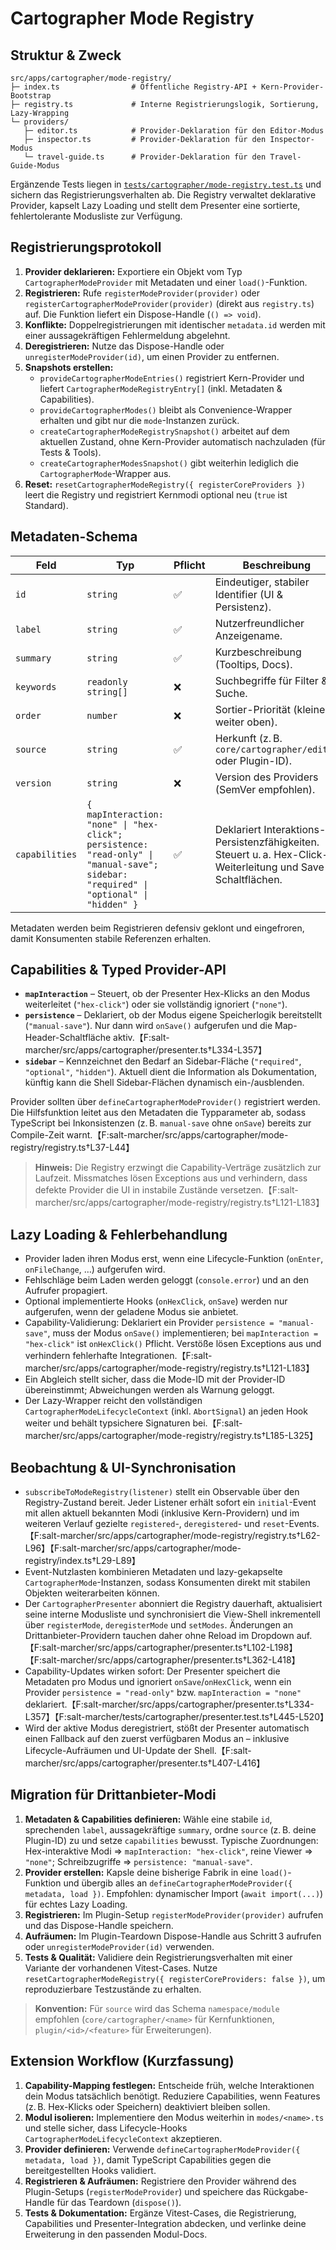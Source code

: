 # Cartographer Mode Registry

## Struktur & Zweck

```
src/apps/cartographer/mode-registry/
├─ index.ts                # Öffentliche Registry-API + Kern-Provider-Bootstrap
├─ registry.ts             # Interne Registrierungslogik, Sortierung, Lazy-Wrapping
└─ providers/
   ├─ editor.ts            # Provider-Deklaration für den Editor-Modus
   ├─ inspector.ts         # Provider-Deklaration für den Inspector-Modus
   └─ travel-guide.ts      # Provider-Deklaration für den Travel-Guide-Modus
```

Ergänzende Tests liegen in [`tests/cartographer/mode-registry.test.ts`](../../tests/cartographer/mode-registry.test.ts) und sichern das Registrierungsverhalten ab. Die Registry verwaltet deklarative Provider, kapselt Lazy Loading und stellt dem Presenter eine sortierte, fehlertolerante Modusliste zur Verfügung.

## Registrierungsprotokoll

1. **Provider deklarieren:** Exportiere ein Objekt vom Typ `CartographerModeProvider` mit Metadaten und einer `load()`-Funktion.
2. **Registrieren:** Rufe `registerModeProvider(provider)` oder `registerCartographerModeProvider(provider)` (direkt aus `registry.ts`) auf. Die Funktion liefert ein Dispose-Handle (`() => void`).
3. **Konflikte:** Doppelregistrierungen mit identischer `metadata.id` werden mit einer aussagekräftigen Fehlermeldung abgelehnt.
4. **Deregistrieren:** Nutze das Dispose-Handle oder `unregisterModeProvider(id)`, um einen Provider zu entfernen.
5. **Snapshots erstellen:**
   - `provideCartographerModeEntries()` registriert Kern-Provider und liefert `CartographerModeRegistryEntry[]` (inkl. Metadaten & Capabilities).
   - `provideCartographerModes()` bleibt als Convenience-Wrapper erhalten und gibt nur die `mode`-Instanzen zurück.
   - `createCartographerModeRegistrySnapshot()` arbeitet auf dem aktuellen Zustand, ohne Kern-Provider automatisch nachzuladen (für Tests & Tools).
   - `createCartographerModesSnapshot()` gibt weiterhin lediglich die `CartographerMode`-Wrapper aus.
6. **Reset:** `resetCartographerModeRegistry({ registerCoreProviders })` leert die Registry und registriert Kernmodi optional neu (`true` ist Standard).

## Metadaten-Schema

| Feld        | Typ                  | Pflicht | Beschreibung |
|-------------|----------------------|---------|--------------|
| `id`        | `string`              | ✅       | Eindeutiger, stabiler Identifier (UI & Persistenz). |
| `label`     | `string`              | ✅       | Nutzerfreundlicher Anzeigename. |
| `summary`   | `string`              | ✅       | Kurzbeschreibung (Tooltips, Docs). |
| `keywords`  | `readonly string[]`   | ❌       | Suchbegriffe für Filter & Suche. |
| `order`     | `number`              | ❌       | Sortier-Priorität (kleiner = weiter oben). |
| `source`    | `string`              | ✅       | Herkunft (z. B. `core/cartographer/editor` oder Plugin-ID). |
| `version`   | `string`              | ❌       | Version des Providers (SemVer empfohlen). |
| `capabilities` | `{ mapInteraction: "none" \| "hex-click"; persistence: "read-only" \| "manual-save"; sidebar: "required" \| "optional" \| "hidden" }` | ✅ | Deklariert Interaktions- & Persistenzfähigkeiten. Steuert u. a. Hex-Click-Weiterleitung und Save-Schaltflächen. |

Metadaten werden beim Registrieren defensiv geklont und eingefroren, damit Konsumenten stabile Referenzen erhalten.

## Capabilities & Typed Provider-API

- **`mapInteraction`** – Steuert, ob der Presenter Hex-Klicks an den Modus weiterleitet (`"hex-click"`) oder sie vollständig ignoriert (`"none"`).
- **`persistence`** – Deklariert, ob der Modus eigene Speicherlogik bereitstellt (`"manual-save"`). Nur dann wird `onSave()` aufgerufen und die Map-Header-Schaltfläche aktiv.【F:salt-marcher/src/apps/cartographer/presenter.ts†L334-L357】
- **`sidebar`** – Kennzeichnet den Bedarf an Sidebar-Fläche (`"required"`, `"optional"`, `"hidden"`). Aktuell dient die Information als Dokumentation, künftig kann die Shell Sidebar-Flächen dynamisch ein-/ausblenden.

Provider sollten über `defineCartographerModeProvider()` registriert werden. Die Hilfsfunktion leitet aus den Metadaten die Typparameter ab, sodass TypeScript bei Inkonsistenzen (z. B. `manual-save` ohne `onSave`) bereits zur Compile-Zeit warnt.【F:salt-marcher/src/apps/cartographer/mode-registry/registry.ts†L37-L44】

> **Hinweis:** Die Registry erzwingt die Capability-Verträge zusätzlich zur Laufzeit. Missmatches lösen Exceptions aus und verhindern, dass defekte Provider die UI in instabile Zustände versetzen.【F:salt-marcher/src/apps/cartographer/mode-registry/registry.ts†L121-L183】

## Lazy Loading & Fehlerbehandlung

- Provider laden ihren Modus erst, wenn eine Lifecycle-Funktion (`onEnter`, `onFileChange`, …) aufgerufen wird.
- Fehlschläge beim Laden werden geloggt (`console.error`) und an den Aufrufer propagiert.
- Optional implementierte Hooks (`onHexClick`, `onSave`) werden nur aufgerufen, wenn der geladene Modus sie anbietet.
- Capability-Validierung: Deklariert ein Provider `persistence = "manual-save"`, muss der Modus `onSave()` implementieren; bei `mapInteraction = "hex-click"` ist `onHexClick()` Pflicht. Verstöße lösen Exceptions aus und verhindern fehlerhafte Integrationen.【F:salt-marcher/src/apps/cartographer/mode-registry/registry.ts†L121-L183】
- Ein Abgleich stellt sicher, dass die Mode-ID mit der Provider-ID übereinstimmt; Abweichungen werden als Warnung geloggt.
- Der Lazy-Wrapper reicht den vollständigen `CartographerModeLifecycleContext` (inkl. `AbortSignal`) an jeden Hook weiter und behält typsichere Signaturen bei.【F:salt-marcher/src/apps/cartographer/mode-registry/registry.ts†L185-L325】

## Beobachtung & UI-Synchronisation

- `subscribeToModeRegistry(listener)` stellt ein Observable über den Registry-Zustand bereit. Jeder Listener erhält sofort ein `initial`-Event mit allen aktuell bekannten Modi (inklusive Kern-Providern) und im weiteren Verlauf gezielte `registered`-, `deregistered`- und `reset`-Events.【F:salt-marcher/src/apps/cartographer/mode-registry/registry.ts†L62-L96】【F:salt-marcher/src/apps/cartographer/mode-registry/index.ts†L29-L89】
- Event-Nutzlasten kombinieren Metadaten und lazy-gekapselte `CartographerMode`-Instanzen, sodass Konsumenten direkt mit stabilen Objekten weiterarbeiten können.
- Der `CartographerPresenter` abonniert die Registry dauerhaft, aktualisiert seine interne Modusliste und synchronisiert die View-Shell inkrementell über `registerMode`, `deregisterMode` und `setModes`. Änderungen an Drittanbieter-Providern tauchen daher ohne Reload im Dropdown auf.【F:salt-marcher/src/apps/cartographer/presenter.ts†L102-L198】【F:salt-marcher/src/apps/cartographer/presenter.ts†L362-L418】
- Capability-Updates wirken sofort: Der Presenter speichert die Metadaten pro Modus und ignoriert `onSave`/`onHexClick`, wenn ein Provider `persistence = "read-only"` bzw. `mapInteraction = "none"` deklariert.【F:salt-marcher/src/apps/cartographer/presenter.ts†L334-L357】【F:salt-marcher/tests/cartographer/presenter.test.ts†L445-L520】
- Wird der aktive Modus deregistriert, stößt der Presenter automatisch einen Fallback auf den zuerst verfügbaren Modus an – inklusive Lifecycle-Aufräumen und UI-Update der Shell.【F:salt-marcher/src/apps/cartographer/presenter.ts†L407-L416】

## Migration für Drittanbieter-Modi

1. **Metadaten & Capabilities definieren:** Wähle eine stabile `id`, sprechenden `label`, aussagekräftige `summary`, ordne `source` (z. B. deine Plugin-ID) zu und setze `capabilities` bewusst. Typische Zuordnungen: Hex-interaktive Modi ⇒ `mapInteraction: "hex-click"`, reine Viewer ⇒ `"none"`; Schreibzugriffe ⇒ `persistence: "manual-save"`.
2. **Provider erstellen:** Kapsle deine bisherige Fabrik in eine `load()`-Funktion und übergib alles an `defineCartographerModeProvider({ metadata, load })`. Empfohlen: dynamischer Import (`await import(...)`) für echtes Lazy Loading.
3. **Registrieren:** Im Plugin-Setup `registerModeProvider(provider)` aufrufen und das Dispose-Handle speichern.
4. **Aufräumen:** Im Plugin-Teardown Dispose-Handle aus Schritt 3 aufrufen oder `unregisterModeProvider(id)` verwenden.
5. **Tests & Qualität:** Validiere dein Registrierungsverhalten mit einer Variante der vorhandenen Vitest-Cases. Nutze `resetCartographerModeRegistry({ registerCoreProviders: false })`, um reproduzierbare Testzustände zu erhalten.

> **Konvention:** Für `source` wird das Schema `namespace/module` empfohlen (`core/cartographer/<name>` für Kernfunktionen, `plugin/<id>/<feature>` für Erweiterungen).

## Extension Workflow (Kurzfassung)

1. **Capability-Mapping festlegen:** Entscheide früh, welche Interaktionen dein Modus tatsächlich benötigt. Reduziere Capabilities, wenn Features (z. B. Hex-Klicks oder Speichern) deaktiviert bleiben sollen.
2. **Modul isolieren:** Implementiere den Modus weiterhin in `modes/<name>.ts` und stelle sicher, dass Lifecycle-Hooks `CartographerModeLifecycleContext` akzeptieren.
3. **Provider definieren:** Verwende `defineCartographerModeProvider({ metadata, load })`, damit TypeScript Capabilities gegen die bereitgestellten Hooks validiert.
4. **Registrieren & Aufräumen:** Registriere den Provider während des Plugin-Setups (`registerModeProvider`) und speichere das Rückgabe-Handle für das Teardown (`dispose()`).
5. **Tests & Dokumentation:** Ergänze Vitest-Cases, die Registrierung, Capabilities und Presenter-Integration abdecken, und verlinke deine Erweiterung in den passenden Modul-Docs.

